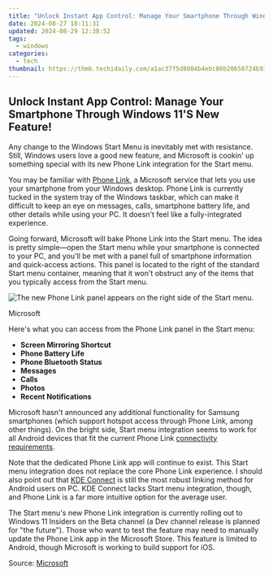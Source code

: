 ```yaml
---
title: "Unlock Instant App Control: Manage Your Smartphone Through Windows 11'S New Feature!"
date: 2024-08-27 18:11:31
updated: 2024-08-29 12:38:52
tags:
  - windows
categories:
  - tech
thumbnail: https://thmb.techidaily.com/a1ac37f5d8004b4ebc86b20658724b93ef9aff951f603f30c9c8797a450783bc.jpg
---
```


## Unlock Instant App Control: Manage Your Smartphone Through Windows 11'S New Feature!

Any change to the Windows Start Menu is inevitably met with resistance. Still, Windows users love a good new feature, and Microsoft is cookin' up something special with its new Phone Link integration for the Start menu.

 You may be familiar with [Phone Link](https://data-safeguard.techidaily.com/automated-data-gathering-with-cookiebot-solutions/), a Microsoft service that lets you use your smartphone from your Windows desktop. Phone Link is currently tucked in the system tray of the Windows taskbar, which can make it difficult to keep an eye on messages, calls, smartphone battery life, and other details while using your PC. It doesn't feel like a fully-integrated experience.

 Going forward, Microsoft will bake Phone Link into the Start menu. The idea is pretty simple—open the Start menu while your smartphone is connected to your PC, and you'll be met with a panel full of smartphone information and quick-access actions. This panel is located to the right of the standard Start menu container, meaning that it won't obstruct any of the items that you typically access from the Start menu.

![The new Phone Link panel appears on the right side of the Start menu.](https://static1.howtogeekimages.com/wordpress/wp-content/uploads/2024/06/62.jpg) 

Microsoft

 Here's what you can access from the Phone Link panel in the Start menu:

* **Screen Mirroring Shortcut**
* **Phone Battery Life**
* **Phone Bluetooth Status**
* **Messages**
* **Calls**
* **Photos**
* **Recent Notifications**

 Microsoft hasn't announced any additional functionality for Samsung smartphones (which support hotspot access through Phone Link, among other things). On the bright side, Start menu integration seems to work for all Android devices that fit the current Phone Link [connectivity requirements](https://support.microsoft.com/en-us/topic/phone-link-requirements-and-setup-cd2a1ee7-75a7-66a6-9d4e-bf22e735f9e3).

 Note that the dedicated Phone Link app will continue to exist. This Start menu integration does not replace the core Phone Link experience. I should also point out that [KDE Connect](https://tech-savvy.techidaily.com/annualement-abbyy-integre-deux-personnalites-prestigieuses-a-son-organe-dirigeant/) is still the most robust linking method for Android users on PC. KDE Connect lacks Start menu integration, though, and Phone Link is a far more intuitive option for the average user.

 The Start menu's new Phone Link integration is currently rolling out to Windows 11 Insiders on the Beta channel (a Dev channel release is planned for "the future"). Those who want to test the feature may need to manually update the Phone Link app in the Microsoft Store. This feature is limited to Android, though Microsoft is working to build support for iOS.

 Source: [Microsoft](https://blogs.windows.com/windows-insider/2024/06/21/previewing-for-accessing-phone-link-features-from-the-start-menu-with-windows-insiders/)

<ins class="adsbygoogle"
     style="display:block"
     data-ad-format="autorelaxed"
     data-ad-client="ca-pub-7571918770474297"
     data-ad-slot="1223367746"></ins>



<ins class="adsbygoogle"
     style="display:block"
     data-ad-client="ca-pub-7571918770474297"
     data-ad-slot="8358498916"
     data-ad-format="auto"
     data-full-width-responsive="true"></ins>
